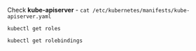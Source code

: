 Check **kube-apiserver** -  `cat /etc/kubernetes/manifests/kube-apiserver.yaml`

`kubectl get roles`

`kubectl get rolebindings`
